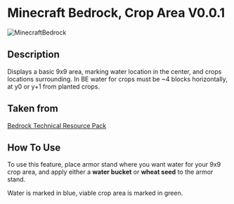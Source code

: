 # Minecraft Bedrock, Crop Area V0.0.1

![MinecraftBedrock](https://img.shields.io/badge/MinecraftBedroc-1.19.30-orange)

## Description
Displays a basic 9x9 area, marking water location in the center, and crops locations surrounding. In BE water for crops must be ~4 blocks horizontally, at y0 or y+1 from planted crops.

## Taken from

[Bedrock Technical Resource Pack](https://github.com/RavinMaddHatter/Bedrock-Technical-Resource-Pack)

## How To Use
To use this feature, place armor stand where you want water for your 9x9 crop area, and apply either a **water bucket** or **wheat seed** to the armor stand. 

Water is marked in blue, viable crop area is marked in green.